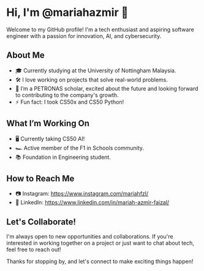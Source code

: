 # Hi, I'm @mariahazmir 👋

Welcome to my GitHub profile! I'm a tech enthusiast and aspiring software engineer with a passion for innovation, AI, and cybersecurity.

## About Me

- 🎓 Currently studying at the University of Nottingham Malaysia.
- 🛠️ I love working on projects that solve real-world problems.
- 🌱 I’m a PETRONAS scholar, excited about the future and looking forward to contributing to the company's growth.
- ⚡ Fun fact: I took CS50x and CS50 Python!

## What I’m Working On

- 🖥️ Currently taking CS50 AI!
- 🏎️ Active member of the F1 in Schools community.
- 📚 Foundation in Engineering student.

## How to Reach Me

- 📷 Instagram: https://www.instagram.com/mariahfzl/
- 💼 LinkedIn: https://www.linkedin.com/in/mariah-azmir-faizal/

## Let's Collaborate!

I'm always open to new opportunities and collaborations. If you're interested in working together on a project or just want to chat about tech, feel free to reach out!

Thanks for stopping by, and let's connect to make exciting things happen!

